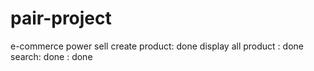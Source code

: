 # pair-project  
e-commerce power sell 
create  product: done
display all product : done 
search: done : done